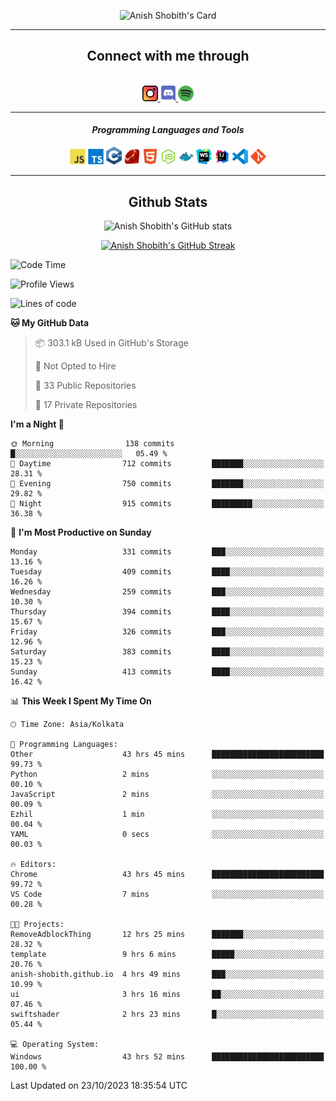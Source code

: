 <div align="center">

![Anish Shobith's Card](https://cardivo.vercel.app/api?name=Anish%20Shobith%20P%20S&description=Hi%20there%F0%9F%91%8B,%20I%20am%20a%2020-years-old.%20I%20am%20a%20Web%20and%20Application%20developer%20from%20India.%20Nice%20to%20meet%20you%20all.%20Looking%20forward%20to%20paritcipate%20with%20you.&image=https://i.imgur.com/WlQk3PY.jpg&&disableAnimation=true&site=https://anishshobithps.tech&pattern=plus&colorPattern=%23171616&backgroundColor=%231a1b26&instagram=anish_shobith&linkedin=Anish%20Shobith%20P%20S&fontColor=%23ffffff&iconColor=%23ffffff)

<hr>
 <h2> Connect with me through </h2>
<br>
<a href="https://www.instagram.com/anish_shobith/">
    <img alt="Anish Shobith's Instagram" width="25px" src="https://raw.githubusercontent.com/anishshobithps/anishshobithps/master/assets/socials/instagram.svg">
    </a>
    <a href="https://discord.gg/cWgDskT">
    <img alt="Anish Shobith's Discord", width="25px" src="https://raw.githubusercontent.com/anishshobithps/anishshobithps/master/assets/socials/discord.svg">
    </a>
    <a href="https://open.spotify.com/user/goshcrm0y9jzum2lffvu6f4hz">
    <img alt="Anish Shobith's Spotify", width="25px" src="https://raw.githubusercontent.com/anishshobithps/anishshobithps/master/assets/socials/spotify.svg">
    </a>
    <br>
    <hr>
    <h4> <i> Programming Languages and Tools </i> </h4>
    <img width="25px" src="https://raw.githubusercontent.com/anishshobithps/anishshobithps/master/assets/languages/javascript.svg">
    <img width="25px" src="https://raw.githubusercontent.com/anishshobithps/anishshobithps/master/assets/languages/typescript.svg">
    <img width="25px" src="https://raw.githubusercontent.com/anishshobithps/anishshobithps/master/assets/languages/cpp.svg">
    <img width="25px" src="https://raw.githubusercontent.com/anishshobithps/anishshobithps/master/assets/languages/ruby.svg">
    <img width="25px" src="https://raw.githubusercontent.com/anishshobithps/anishshobithps/master/assets/languages/html.svg">
    <img width="25px" src="https://raw.githubusercontent.com/anishshobithps/anishshobithps/master/assets/tools/nodejs.svg">
    <img width="25px" src="https://raw.githubusercontent.com/anishshobithps/anishshobithps/master/assets/tools/docker.svg">
    <img width="25px" src="https://raw.githubusercontent.com/anishshobithps/anishshobithps/master/assets/tools/webstorm.svg">
    <img width="25px" src="https://raw.githubusercontent.com/anishshobithps/anishshobithps/master/assets/tools/intellij.svg">
    <img width="25px" src="https://raw.githubusercontent.com/anishshobithps/anishshobithps/master/assets/tools/visualstudiocode.svg">
    <img width="25px" src="https://raw.githubusercontent.com/anishshobithps/anishshobithps/master/assets/tools/git.svg">
<hr>
 <h2> Github Stats </h2>

![Anish Shobith's GitHub stats](https://github-readme-stats-fk82.vercel.app/api?username=anishshobithps&show_icons=true&theme=tokyonight&count_private=true)

[![Anish Shobith's GitHub Streak](https://streak-stats.demolab.com?user=anishshobithps&theme=tokyonight&hide_border=true&border_radius=4.6)](https://git.io/streak-stats)

</div>

<!--START_SECTION:waka-->
![Code Time](http://img.shields.io/badge/Code%20Time-1%2C072%20hrs%2031%20mins-blue)

![Profile Views](http://img.shields.io/badge/Profile%20Views-20-blue)

![Lines of code](https://img.shields.io/badge/From%20Hello%20World%20I%27ve%20Written-555.3%20thousand%20lines%20of%20code-blue)

**🐱 My GitHub Data** 

> 📦 303.1 kB Used in GitHub's Storage 
 > 
> 🚫 Not Opted to Hire
 > 
> 📜 33 Public Repositories 
 > 
> 🔑 17 Private Repositories 
 > 
**I'm a Night 🦉** 

```text
🌞 Morning                138 commits         █░░░░░░░░░░░░░░░░░░░░░░░░   05.49 % 
🌆 Daytime                712 commits         ███████░░░░░░░░░░░░░░░░░░   28.31 % 
🌃 Evening                750 commits         ███████░░░░░░░░░░░░░░░░░░   29.82 % 
🌙 Night                  915 commits         █████████░░░░░░░░░░░░░░░░   36.38 % 
```
📅 **I'm Most Productive on Sunday** 

```text
Monday                   331 commits         ███░░░░░░░░░░░░░░░░░░░░░░   13.16 % 
Tuesday                  409 commits         ████░░░░░░░░░░░░░░░░░░░░░   16.26 % 
Wednesday                259 commits         ███░░░░░░░░░░░░░░░░░░░░░░   10.30 % 
Thursday                 394 commits         ████░░░░░░░░░░░░░░░░░░░░░   15.67 % 
Friday                   326 commits         ███░░░░░░░░░░░░░░░░░░░░░░   12.96 % 
Saturday                 383 commits         ████░░░░░░░░░░░░░░░░░░░░░   15.23 % 
Sunday                   413 commits         ████░░░░░░░░░░░░░░░░░░░░░   16.42 % 
```


📊 **This Week I Spent My Time On** 

```text
🕑︎ Time Zone: Asia/Kolkata

💬 Programming Languages: 
Other                    43 hrs 45 mins      █████████████████████████   99.73 % 
Python                   2 mins              ░░░░░░░░░░░░░░░░░░░░░░░░░   00.10 % 
JavaScript               2 mins              ░░░░░░░░░░░░░░░░░░░░░░░░░   00.09 % 
Ezhil                    1 min               ░░░░░░░░░░░░░░░░░░░░░░░░░   00.04 % 
YAML                     0 secs              ░░░░░░░░░░░░░░░░░░░░░░░░░   00.03 % 

🔥 Editors: 
Chrome                   43 hrs 45 mins      █████████████████████████   99.72 % 
VS Code                  7 mins              ░░░░░░░░░░░░░░░░░░░░░░░░░   00.28 % 

🐱‍💻 Projects: 
RemoveAdblockThing       12 hrs 25 mins      ███████░░░░░░░░░░░░░░░░░░   28.32 % 
template                 9 hrs 6 mins        █████░░░░░░░░░░░░░░░░░░░░   20.76 % 
anish-shobith.github.io  4 hrs 49 mins       ███░░░░░░░░░░░░░░░░░░░░░░   10.99 % 
ui                       3 hrs 16 mins       ██░░░░░░░░░░░░░░░░░░░░░░░   07.46 % 
swiftshader              2 hrs 23 mins       █░░░░░░░░░░░░░░░░░░░░░░░░   05.44 % 

💻 Operating System: 
Windows                  43 hrs 52 mins      █████████████████████████   100.00 % 
```


 Last Updated on 23/10/2023 18:35:54 UTC
<!--END_SECTION:waka-->
